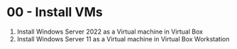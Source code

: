 # 00 - Install VMs


1. Install Windows Server 2022 as a Virtual machine in Virtual Box
2. Install Windows Server 11 as a Virtual machine in Virtual Box Workstation


